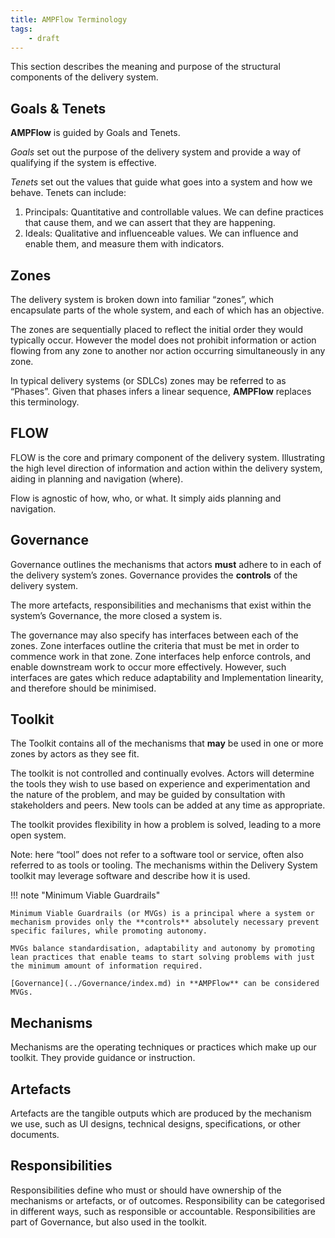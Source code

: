 ```yaml
---
title: AMPFlow Terminology
tags:
    - draft
---
```


This section describes the meaning and purpose of the structural components of the delivery system.

## Goals & Tenets

**AMPFlow** is guided by Goals and Tenets. 

*Goals* set out the purpose of the delivery system and provide a way of qualifying if the system is effective. 

*Tenets* set out the values that guide what goes into a system and how we behave. Tenets can include:

1. Principals: Quantitative and controllable values. We can define practices that cause them, and we can assert that they are happening.
2. Ideals: Qualitative and influenceable values. We can influence and enable them, and measure them with indicators. 
   
## Zones

The delivery system is broken down into familiar “zones”, which encapsulate parts of the whole system, and each of which has an objective. 

The zones are sequentially placed to reflect the initial order they would typically occur. However the model does not prohibit information or action flowing from any zone to another nor action occurring simultaneously in any zone.

In typical delivery systems (or SDLCs) zones may be referred to as “Phases”. Given that phases infers a linear sequence, **AMPFlow** replaces this terminology.

## FLOW

FLOW is the core and primary component of the delivery system. Illustrating the high level direction of information and action within the delivery system, aiding in planning and navigation (where).

Flow is agnostic of how, who, or what. It simply aids planning and navigation.

## Governance

Governance outlines the mechanisms that actors **must** adhere to in each of the delivery system’s zones. Governance provides the **controls** of the delivery system. 

The more artefacts, responsibilities and mechanisms that exist within the system’s Governance, the more closed a system is.

The governance may also specify has interfaces between each of the zones. Zone interfaces outline the criteria that must be met in order to commence work in that zone. Zone interfaces help enforce controls, and enable downstream work to occur more effectively. However, such interfaces are gates which reduce adaptability and Implementation linearity, and therefore should be minimised.

## Toolkit

The Toolkit contains all of the mechanisms that **may** be used in one or more zones by actors as they see fit.

The toolkit is not controlled and continually evolves. Actors will determine the tools they wish to use based on experience and experimentation and the nature of the problem, and may be guided by consultation with stakeholders and peers. New tools can be added at any time as appropriate.

The toolkit provides flexibility in how a problem is solved, leading to a more open system.

Note: here “tool” does not refer to a software tool or service, often also referred to as tools or tooling. The mechanisms within the Delivery System toolkit may leverage software and describe how it is used.

!!! note "Minimum Viable Guardrails"

    Minimum Viable Guardrails (or MVGs) is a principal where a system or mechanism provides only the **controls** absolutely necessary prevent specific failures, while promoting autonomy. 

    MVGs balance standardisation, adaptability and autonomy by promoting lean practices that enable teams to start solving problems with just the minimum amount of information required.

    [Governance](../Governance/index.md) in **AMPFlow** can be considered MVGs.

## Mechanisms 

Mechanisms are the operating techniques or practices which make up our toolkit. They provide guidance or instruction.

## Artefacts

Artefacts are the tangible outputs which are produced by the mechanism we use, such as UI designs, technical designs, specifications, or other documents.

## Responsibilities

Responsibilities define who must or should have ownership of the mechanisms or artefacts, or of outcomes. Responsibility can be categorised in different ways, such as responsible or accountable. Responsibilities are part of Governance, but also used in the toolkit.  